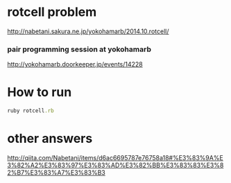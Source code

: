 rotcell problem 
===============
http://nabetani.sakura.ne.jp/yokohamarb/2014.10.rotcell/

### pair programming session at yokohamarb 

http://yokohamarb.doorkeeper.jp/events/14228


How to run
==========

```ruby
ruby rotcell.rb
```


other answers
=============

http://qiita.com/Nabetani/items/d6ac6695787e76758a18#%E3%83%9A%E3%82%A2%E3%83%97%E3%83%AD%E3%82%BB%E3%83%83%E3%82%B7%E3%83%A7%E3%83%B3
